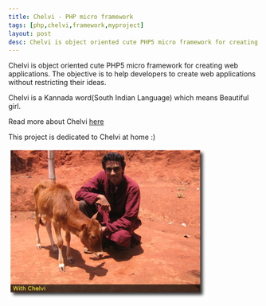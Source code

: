 ```yaml
---
title: Chelvi - PHP micro framework
tags: [php,chelvi,framework,myproject]
layout: post
desc: Chelvi is object oriented cute PHP5 micro framework for creating web applications. The objective is to help developers to create web applications without restricting their ideas.
---
```

Chelvi is object oriented cute PHP5 micro framework for creating web applications. The objective is to help developers to create web applications without restricting their ideas.

Chelvi is a Kannada word(South Indian Language) which means Beautiful girl.

Read more about Chelvi [here](http://chelvi.sf.net)

This project is dedicated to Chelvi at home :)

![Chelvi](/photo/chelvi/m.jpg)                                     
